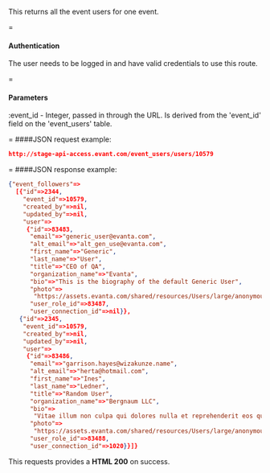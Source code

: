 <!-- --- title: GET /event_users/users/:event_id -->

This returns all the event users for one event.

=
#### Authentication

The user needs to be logged in and have valid credentials to use this route.

=
#### Parameters

:event_id - Integer, passed in through the URL. Is derived from the 'event_id' field on the 'event_users' table.

=
####JSON request example:
```json
http://stage-api-access.evant.com/event_users/users/10579
```

=
####JSON response example:

```json
{"event_followers"=>
  [{"id"=>2344,
    "event_id"=>10579,
    "created_by"=>nil,
    "updated_by"=>nil,
    "user"=>
     {"id"=>83483,
      "email"=>"generic_user@evanta.com",
      "alt_email"=>"alt_gen_use@evanta.com",
      "first_name"=>"Generic",
      "last_name"=>"User",
      "title"=>"CEO of QA",
      "organization_name"=>"Evanta",
      "bio"=>"This is the biography of the default Generic User",
      "photo"=>
       "https://assets.evanta.com/shared/resources/Users/large/anonymous2.jpg",
      "user_role_id"=>83487,
      "user_connection_id"=>nil}},
   {"id"=>2345,
    "event_id"=>10579,
    "created_by"=>nil,
    "updated_by"=>nil,
    "user"=>
     {"id"=>83486,
      "email"=>"garrison.hayes@wizakunze.name",
      "alt_email"=>"herta@hotmail.com",
      "first_name"=>"Ines",
      "last_name"=>"Ledner",
      "title"=>"Random User",
      "organization_name"=>"Bergnaum LLC",
      "bio"=>
       "Vitae illum non culpa qui dolores nulla et reprehenderit eos qui id sed adipisci praesentium.",
      "photo"=>
       "https://assets.evanta.com/shared/resources/Users/large/anonymous2.jpg",
      "user_role_id"=>83488,
      "user_connection_id"=>1020}}]}
```

This requests provides a <strong>HTML 200</strong> on success.